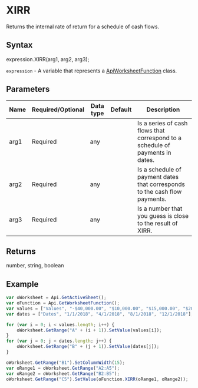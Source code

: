 # XIRR

Returns the internal rate of return for a schedule of cash flows.

## Syntax

expression.XIRR(arg1, arg2, arg3);

`expression` - A variable that represents a [ApiWorksheetFunction](../ApiWorksheetFunction.md) class.

## Parameters

| **Name** | **Required/Optional** | **Data type** | **Default** | **Description** |
| ------------- | ------------- | ------------- | ------------- | ------------- |
| arg1 | Required | any |  | Is a series of cash flows that correspond to a schedule of payments in dates. |
| arg2 | Required | any |  | Is a schedule of payment dates that corresponds to the cash flow payments. |
| arg3 | Required | any |  | Is a number that you guess is close to the result of XIRR. |

## Returns

number, string, boolean

## Example



```javascript
var oWorksheet = Api.GetActiveSheet();
var oFunction = Api.GetWorksheetFunction();
var values = ["Values", "-$40,000.00", "$10,000.00", "$15,000.00", "$20,000.00"];
var dates = ["Dates", "1/1/2018", "4/1/2018", "8/1/2018", "12/1/2018"];

for (var i = 0; i < values.length; i++) {
    oWorksheet.GetRange("A" + (i + 1)).SetValue(values[i]);
}
for (var j = 0; j < dates.length; j++) {
    oWorksheet.GetRange("B" + (j + 1)).SetValue(dates[j]);
}

oWorksheet.GetRange("B1").SetColumnWidth(15);
var oRange1 = oWorksheet.GetRange("A2:A5");
var oRange2 = oWorksheet.GetRange("B2:B5");
oWorksheet.GetRange("C5").SetValue(oFunction.XIRR(oRange1, oRange2));
```
